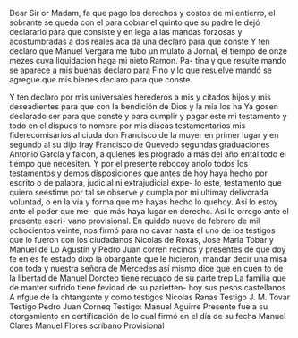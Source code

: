 Dear Sir or Madam,
fa que pago los derechos y costos de mi entierro, el sobrante se queda
con el para cobrar el quinto que su padre le dejó declararlo para que
consiste
y en lega a las mandas forzosas y acostumbradas a dos reales aca
da una declaro para que conste
Y ten declaro que Manuel Vergara me tubo un mulato a Jornal,
el tiempo de onze mezes cuya liquidacion haga mi nieto Ramon.
Pa- tina y que resulte mando se aparece a mis buenas declaro para
Fino y lo que resuelve mandó se agregue que mis bienes declaro para que conste

Y ten declaro por mis universales herederos a mis y citados hijos y mis deseadientes para que con la bendición de Dios y la mía los ha
Ya gosen declarado ser para que conste
y para cumplir y pagar este mi testamento y todo en el dispues
to nombre por mis discas testamentarios mis fiderecomisarios al ciuda
don Francisco de la muyer en primer lugar y en segundo al su
dijo fray Francisco de Quevedo segundas graduaciones Antonio García y falcon, a quienes les progrado a más del año ental todo el tiempo que necesiten. Y por el presente rebocoy anolo todos los testamentos y demos disposiciones que antes de hoy
haya hecho por escrito o de palabra, judicial ni extrajudicial expe- lo este, testamento que quiero seestime por tal se observe y cumpla por mi ultimay delivcrada voluntad, o en la via y forma que me hayas hecho lo quehoy. Así lo estoy ante el poder que me-
que más haya lugar en derecho. Así lo orrego ante el presente escri- vano provisional. En quiddo nueve de febrero de mil ochocientos veinte, nos firmó para no cavar hasta el uno de los testigos que lo fueron con los ciudadanos Nicolas de Roxas, Jose Maria Tobar y Manuel de
Lo Agustín y Pedro Juan corren recinos y presentes de que doy fe en es fe estado dixo la obargante que le hicieron, mandar decir una misa con toda y nuestra señora de Mercedes así mismo dice que en cuen to de la libertad de Manuel Doroteo tiene recuado de su parte trep
La familia que de manter sufrido tiene fevidad de su parietten- hoy sus pesos castellanos A nfgue de la chtangante y como testigos Nicolas Ranas Testigo J. M. Tovar Testigo Pedro Juan Corneq
Testigo: Manuel Aguirre
Presente fue a su otorgamiento en certificación de lo cual firmó en el día de su fecha
Manuel Clares
Manuel Flores
scribano Provisional